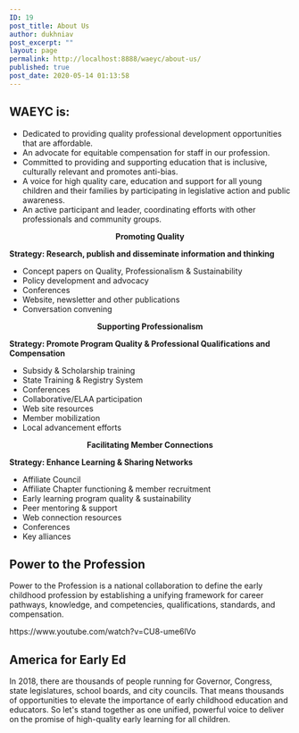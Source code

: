 ```yaml
---
ID: 19
post_title: About Us
author: dukhniav
post_excerpt: ""
layout: page
permalink: http://localhost:8888/waeyc/about-us/
published: true
post_date: 2020-05-14 01:13:58
---
```

<h2><strong>WAEYC is:</strong></h2><ul><li>Dedicated to providing quality professional development opportunities that are affordable.</li><li>An advocate for equitable compensation for staff in our profession.</li><li>Committed to providing and supporting education that is inclusive, culturally relevant and promotes anti-bias.</li><li>A voice for high quality care, education and support for all young children and their families by participating in legislative action and public awareness.</li><li>An active participant and leader, coordinating efforts with other professionals and community groups.</li></ul>		
		<p align="center"><b id="ext-gen8875">Promoting Quality</b></p><p><b>Strategy: Research, publish and disseminate information and thinking</b><b></b></p><ul><li>Concept papers on Quality, Professionalism &amp; Sustainability</li><li>Policy development and advocacy</li><li>Conferences</li><li>Website, newsletter and other publications</li><li>Conversation convening</li></ul><p align="center"><b>Supporting Professionalism</b></p><p><b>Strategy: Promote Program Quality &amp; Professional Qualifications and Compensation</b><b></b></p><ul><li>Subsidy &amp; Scholarship training</li><li>State Training &amp; Registry System</li><li>Conferences</li><li>Collaborative/ELAA participation</li><li>Web site resources</li><li>Member mobilization</li><li>Local advancement efforts</li></ul><p align="center"><b>Facilitating Member Connections</b></p><p><b>Strategy: Enhance Learning &amp; Sharing Networks</b><b></b></p><ul><li>Affiliate Council</li><li>Affiliate Chapter functioning &amp; member recruitment</li><li>Early learning program quality &amp; sustainability</li><li>Peer mentoring &amp; support</li><li>Web connection resources</li><li>Conferences</li><li>Key alliances</li></ul><h2>Power to the Profession</h2><p>Power to the Profession is a national collaboration to define the early childhood profession by establishing a unifying framework for career pathways, knowledge, and competencies, qualifications, standards, and compensation. </p>https://www.youtube.com/watch?v=CU8-ume6lVo<h2>America for Early Ed</h2><p>In 2018, there are thousands of people running for Governor, Congress, state legislatures, school boards, and city councils. That means thousands of opportunities to elevate the importance of early childhood education and educators. So let's stand together as one unified, powerful voice to deliver on the promise of high-quality early learning for all children. </p>